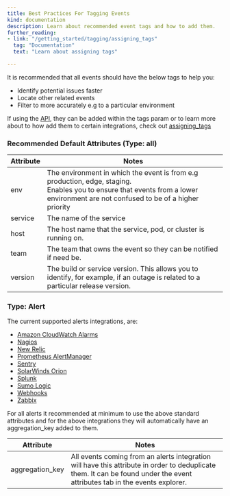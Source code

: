 ```yaml
---
title: Best Practices For Tagging Events
kind: documentation
description: Learn about recommended event tags and how to add them.
further_reading:
- link: "/getting_started/tagging/assigning_tags"
  tag: "Documentation"
  text: "Learn about assigning tags"

---
```


It is recommended that all events should have the below tags to help you:
- Identify potential issues faster
- Locate other related events
- Filter to more accurately e.g to a particular environment

If using the [API][1], they can be added within the tags param or to learn more about to how add them to certain integrations, check out [assigning_tags][2]

### Recommended Default Attributes (Type: all)

| **Attribute** | **Notes**                                                                                                                                                                            |
|--------------|--------------------------------------------------------------------------------------------------------------------------------------------------------------------------------------|
| env          | The environment in which the event is from e.g production, edge, staging. <br>Enables you to ensure that events from a lower environment are not confused to be of a higher priority |
| service      | The name of the service                                                                                                                                                              |
| host         | The host name that the service, pod, or cluster is running on.                                                                                                               |
| team         | The team that owns the event so they can be notified if need be.                                                                                                         |
| version      | The build or service version. This allows you to identify, for example, if an outage is related to a particular release version.                                                        |


### Type: Alert

The current supported alerts integrations, are:

- [Amazon CloudWatch Alarms][3]
- [Nagios][4]
- [New Relic][5]
- [Prometheus AlertManager][6]
- [Sentry][7]
- [SolarWinds Orion][8]
- [Splunk][9]
- [Sumo Logic][10]
- [Webhooks][11]
- [Zabbix][12]

For all alerts it recommended at minimum to use the above standard attributes and for the above integrations they will automatically have an aggregation_key added to them.

| **Attribute**    | **Notes**                                                                                                                                                                  |
|-----------------|----------------------------------------------------------------------------------------------------------------------------------------------------------------------------|
| aggregation_key | All events coming from an alerts integration will have this attribute in order to deduplicate them. It can be found under the event attributes tab in the events explorer. |


[1]: /api/latest/events/#post-an-event
[2]: /getting_started/tagging/assigning_tags
[3]: /integrations/amazon_web_services
[4]: /integrations/nagios
[5]: /integrations/new_relic
[6]: /integrations/prometheus
[7]: /integrations/sentry
[8]: /integrations/solarwinds
[9]: /integrations/splunk
[10]: /integrations/sumo_logic
[11]: /integrations/webhooks
[12]: /integrations/zabbix
